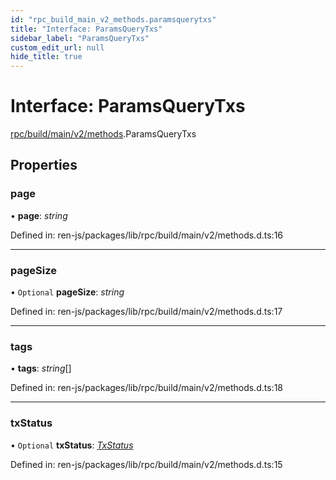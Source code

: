 ```yaml
---
id: "rpc_build_main_v2_methods.paramsquerytxs"
title: "Interface: ParamsQueryTxs"
sidebar_label: "ParamsQueryTxs"
custom_edit_url: null
hide_title: true
---
```


# Interface: ParamsQueryTxs

[rpc/build/main/v2/methods](../modules/rpc_build_main_v2_methods.md).ParamsQueryTxs

## Properties

### page

• **page**: *string*

Defined in: ren-js/packages/lib/rpc/build/main/v2/methods.d.ts:16

___

### pageSize

• `Optional` **pageSize**: *string*

Defined in: ren-js/packages/lib/rpc/build/main/v2/methods.d.ts:17

___

### tags

• **tags**: *string*[]

Defined in: ren-js/packages/lib/rpc/build/main/v2/methods.d.ts:18

___

### txStatus

• `Optional` **txStatus**: [*TxStatus*](../enums/interfaces_build_main_types.txstatus.md)

Defined in: ren-js/packages/lib/rpc/build/main/v2/methods.d.ts:15
